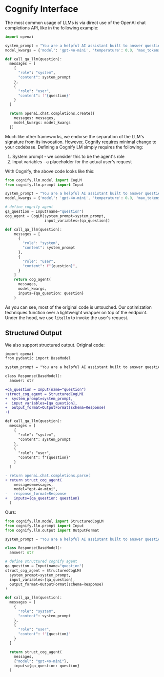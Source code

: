 # Cognify Interface

The most common usage of LLMs is via direct use of the OpenAI chat completions API, like in the following example:
```python
import openai

system_prompt = "You are a helpful AI assistant built to answer questions."
model_kwargs = {'model': 'gpt-4o-mini', 'temperature': 0.0, 'max_tokens': 100}

def call_qa_llm(question):
  messages = [
    {
      "role": "system",
      "content": system_prompt
    },
    {
      "role": "user",
      "content": f"{question}"
    }
  ]

  return openai.chat.completions.create({
    messages: messages,
    model_kwargs: model_kwargs
  })
```

Much like other frameworks, we endorse the separation of the LLM's signature from its invocation. However, Cognify requires minimal change to your codebase. Defining a Cognify LM simply requires the following:
1. System prompt - we consider this to be the agent's role
2. Input variables - a placeholder for the actual user's request

With Cognify, the above code looks like this:
```python
from cognify.llm.model import CogLM
from cognify.llm.prompt import Input

system_prompt = "You are a helpful AI assistant built to answer questions."
model_kwargs = {'model': 'gpt-4o-mini', 'temperature': 0.0, 'max_tokens': 100}

# define cognify agent
qa_question = Input(name="question")
cog_agent = CogLM(system_prompt=system_prompt,
                  input_variables=[qa_question])

def call_qa_llm(question):
    messages = [
      {
        "role": "system",
        "content": system_prompt
      },
      {
        "role": "user",
        "content": f"{question}",
      }
    ]
    return cog_agent(
      messages, 
      model_kwargs, 
      inputs={qa_question: question}
    )
```

As you can see, most of the original code is untouched. Our optimization techniques function over a lightweight wrapper on top of the endpoint. Under the hood, we use `litellm` to invoke the user's request. 

## Structured Output

We also support structured output. Original code:
```diff
import openai
from pydantic import BaseModel

system_prompt = "You are a helpful AI assistant built to answer questions."

class Response(BaseModel):
  answer: str

+qa_question = Input(name="question")
+struct_cog_agent = StructuredCogLM(
+  system_prompt=system_prompt,
+  input_variables=[qa_question],
+  output_format=OutputFormat(schema=Response)
+)

def call_qa_llm(question):
  messages = [
    {
      "role": "system",
      "content": system_prompt
    },
    {
      "role": "user",
      "content": f"{question}"
    }
  ]

- return openai.chat.completions.parse(
+ return struct_cog_agent(
    messages=messages,
    model="gpt-4o-mini",
-   response_format=Response
+   inputs={qa_question: question}
  )
```

Ours:
```python
from cognify.llm.model import StructuredCogLM
from cognify.llm.prompt import Input
from cognify.llm.output import OutputFormat

system_prompt = "You are a helpful AI assistant built to answer questions."

class Response(BaseModel):
  answer: str

# define structured cognify agent
qa_question = Input(name="question")
struct_cog_agent = StructuredCogLM(
  system_prompt=system_prompt,
  input_variables=[qa_question],
  output_format=OutputFormat(schema=Response)
)

def call_qa_llm(question):
  messages = [
    {
      "role": "system",
      "content": system_prompt
    },
    {
      "role": "user",
      "content": f"{question}"
    }
  ]

  return struct_cog_agent(
    messages, 
    {"model": "gpt-4o-mini"}, 
    inputs={qa_question: question}
  )
```